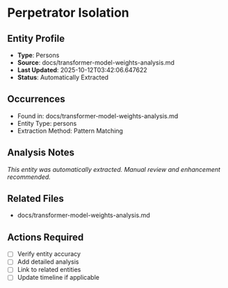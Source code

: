 # Perpetrator Isolation

## Entity Profile
- **Type**: Persons
- **Source**: docs/transformer-model-weights-analysis.md
- **Last Updated**: 2025-10-12T03:42:06.647622
- **Status**: Automatically Extracted

## Occurrences
- Found in: docs/transformer-model-weights-analysis.md
- Entity Type: persons
- Extraction Method: Pattern Matching

## Analysis Notes
*This entity was automatically extracted. Manual review and enhancement recommended.*

## Related Files
- docs/transformer-model-weights-analysis.md

## Actions Required
- [ ] Verify entity accuracy
- [ ] Add detailed analysis
- [ ] Link to related entities
- [ ] Update timeline if applicable
